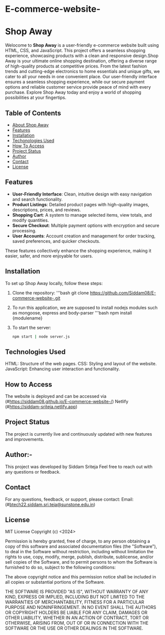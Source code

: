 ﻿# E-commerce-website-
 # Shop Away
Welocome to **Shop Away** is a user-friendly e-commerce website built using HTML, CSS, and JavaScript. This project offers a seamless shopping experience, showcasing products with a clean and responsive design.Shop Away is your ultimate online shopping destination, offering a diverse range of high-quality products at competitive prices. From the latest fashion trends and cutting-edge electronics to home essentials and unique gifts, we cater to all your needs in one convenient place. Our user-friendly interface ensures a seamless shopping experience, while our secure payment options and reliable customer service provide peace of mind with every purchase. Explore Shop Away today and enjoy a world of shopping possibilities at your fingertips.

## Table of Contents
- [About Shop Away](#about-shop-away)
- [Features](#features)
- [Installation](#installation)
- [Techonologies Used](#technologies-used)
- [How To Access](#how-to-access)
- [Project Status](#project-status)
- [Author](#author)
- [Contact](#contact)
- [License](#license)

## Features
- **User-Friendly Interface**: Clean, intuitive design with easy navigation and search functionality.
- **Product Listings**: Detailed product pages with high-quality images, descriptions, prices, and reviews.
- **Shopping Cart**: A system to manage selected items, view totals, and modify quantities.
- **Secure Checkout**: Multiple payment options with encryption and secure processing.
- **User Accounts**: Account creation and management for order tracking, saved preferences, and quicker checkouts.

These features collectively enhance the shopping experience, making it easier, safer, and more enjoyable for users.

## Installation

To set up Shop Away locally, follow these steps:

1. Clone the repository:
   '''bash
   git clone https://github.com/Siddam08/E-commerce-website-.git

2. To run this application, we are supposed to install nodejs modules such as mongoose, express and body-parser
   '''bash
   npm install {modulename}

3. To start the server:
   ```bash
   npm start | node server.js


## Technologies Used
HTML: Structure of the web pages.
CSS: Styling and layout of the website.
JavaScript: Enhancing user interaction and functionality.

## How to Access
The website is deployed and can be accessed via (#https://siddam08.github.io/E-commerce-website-/)
Netlify (#https://siddam-sriteja.netlify.app)

## Project Status
The project is currently live and continuously updated with new features and improvements.

## Author:-
This project was developed by Siddam Sriteja Feel free to reach out with any questions or feedback. 

## Contact
For any questions, feedback, or support, please contact:
Email:(#btech22.siddam.sri.teja@sunstone.edu.in)

## License
MIT License
Copyright (c) <2024> <copyright Shopaway>

Permission is hereby granted, free of charge, to any person obtaining a copy of this software and associated documentation files (the "Software"), to deal in the Software without restriction, including without limitation the rights to use, copy, modify, merge, publish, distribute, sublicense, and/or sell copies of the Software, and to permit persons to whom the Software is furnished to do so, subject to the following conditions:

The above copyright notice and this permission notice shall be included in all copies or substantial portions of the Software.

THE SOFTWARE IS PROVIDED "AS IS", WITHOUT WARRANTY OF ANY KIND, EXPRESS OR IMPLIED, INCLUDING BUT NOT LIMITED TO THE WARRANTIES OF MERCHANTABILITY, FITNESS FOR A PARTICULAR PURPOSE AND NONINFRINGEMENT. IN NO EVENT SHALL THE AUTHORS OR COPYRIGHT HOLDERS BE LIABLE FOR ANY CLAIM, DAMAGES OR OTHER LIABILITY, WHETHER IN AN ACTION OF CONTRACT, TORT OR OTHERWISE, ARISING FROM, OUT OF OR IN CONNECTION WITH THE SOFTWARE OR THE USE OR OTHER DEALINGS IN THE SOFTWARE.
